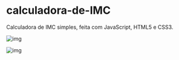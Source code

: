 # calculadora-de-IMC
Calculadora de IMC simples, feita com JavaScript, HTML5 e CSS3.

![img](https://i.imgur.com/gfzlCB0.png)

![img](https://i.imgur.com/a8ididf.png)
